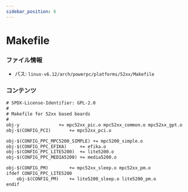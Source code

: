 ```yaml
---
sidebar_position: 6
---
```

# Makefile

### ファイル情報

- パス: `linux-v6.12/arch/powerpc/platforms/52xx/Makefile`

### コンテンツ

```txt
# SPDX-License-Identifier: GPL-2.0
#
# Makefile for 52xx based boards
#
obj-y				+= mpc52xx_pic.o mpc52xx_common.o mpc52xx_gpt.o
obj-$(CONFIG_PCI)		+= mpc52xx_pci.o

obj-$(CONFIG_PPC_MPC5200_SIMPLE) += mpc5200_simple.o
obj-$(CONFIG_PPC_EFIKA)		+= efika.o
obj-$(CONFIG_PPC_LITE5200)	+= lite5200.o
obj-$(CONFIG_PPC_MEDIA5200)	+= media5200.o

obj-$(CONFIG_PM)		+= mpc52xx_sleep.o mpc52xx_pm.o
ifdef CONFIG_PPC_LITE5200
	obj-$(CONFIG_PM)	+= lite5200_sleep.o lite5200_pm.o
endif

```
